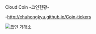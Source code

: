 Cloud Coin -코인현황-

-http://chuhongkyu.github.io/Coin-tickers

<img src="https://coinpaprika.com/static/files/df51e301.png#greywizard/rock-coin-web/assets/img/cp_logo-transparent.png" alt="코인 거래소"/>
